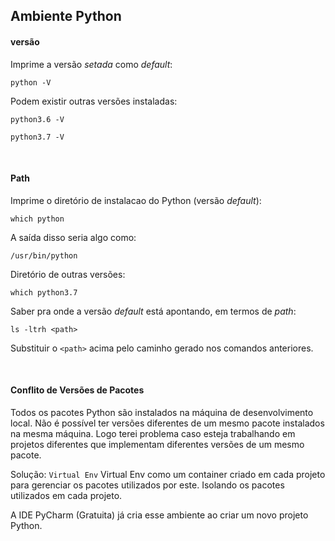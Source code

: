 ## Ambiente Python

#### versão
Imprime a versão _setada_ como _default_:
```
python -V
``` 

Podem existir outras versões instaladas:
```
python3.6 -V
``` 
```
python3.7 -V
``` 

<br>

#### Path 
Imprime o diretório de instalacao do Python (versão _default_):
```
which python
``` 
A saída disso seria algo como:
```
/usr/bin/python
```

Diretório de outras versões:
```
which python3.7
``` 

Saber pra onde a versão _default_ está apontando, em termos de _path_:
```
ls -ltrh <path>
``` 
Substituir o `<path>` acima pelo caminho gerado nos comandos anteriores.


<br>

#### Conflito de Versões de Pacotes
Todos os pacotes Python são instalados na máquina de desenvolvimento local. Não é possível ter versões diferentes de um mesmo pacote instalados na mesma máquina. Logo terei problema caso esteja trabalhando em projetos diferentes que implementam diferentes versões de um mesmo pacote. 

Solução: `Virtual Env`
Virtual Env como um container criado em cada projeto para gerenciar os pacotes utilizados por este. Isolando os pacotes utilizados em cada projeto.

A IDE PyCharm (Gratuita) já cria esse ambiente ao criar um novo projeto Python.

<br>




